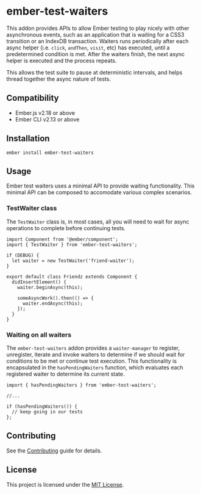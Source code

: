 # ember-test-waiters

This addon provides APIs to allow Ember testing to play nicely with other asynchronous
events, such as an application that is waiting for a CSS3
transition or an IndexDB transaction. Waiters runs periodically
after each async helper (i.e. `click`, `andThen`, `visit`, etc) has executed,
until a predetermined condition is met. After the waiters finish, the next async helper
is executed and the process repeats.

This allows the test suite to pause at deterministic intervals, and helps thread together
the async nature of tests.

## Compatibility

- Ember.js v2.18 or above
- Ember CLI v2.13 or above

## Installation

```
ember install ember-test-waiters
```

## Usage

Ember test waiters uses a minimal API to provide waiting functionality. This minimal API can be composed to accomodate various complex scenarios.

### TestWaiter class

The `TestWaiter` class is, in most cases, all you will need to wait for async operations to complete before continuing tests.

```
import Component from '@ember/component';
import { TestWaiter } from 'ember-test-waiters';

if (DEBUG) {
  let waiter = new TestWaiter('friend-waiter');
}

export default class Friendz extends Component {
  didInsertElement() {
    waiter.beginAsync(this);

    someAsyncWork().then(() => {
      waiter.endAsync(this);
    });
  }
}
```

### Waiting on all waiters

The `ember-test-waiters` addon provides a `waiter-manager` to register, unregister, iterate and invoke waiters to determine if we should wait for conditions to be met or continue test execution. This functionality is encapsulated in the `hasPendingWaiters` function, which evaluates each registered waiter to determine its current state.

```
import { hasPendingWaiters } from 'ember-test-waiters';

//...

if (hasPendingWaiters()) {
  // keep going in our tests
};
```

## Contributing

See the [Contributing](CONTRIBUTING.md) guide for details.

## License

This project is licensed under the [MIT License](LICENSE.md).
